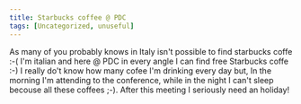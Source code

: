 ```yaml
---
title: Starbucks coffee @ PDC
tags: [Uncategorized, unuseful]
---
```

As many of you probably knows in Italy isn't possible to find starbucks coffe :-( I'm italian and here @ PDC in every angle I can find free Starbucks coffe :-) I really do't know how many cofee I'm drinking every day but, In the morning I'm attending to the conference, while in the night I can't sleep becouse all these coffees ;-). After this meeting I seriously need an holiday!
